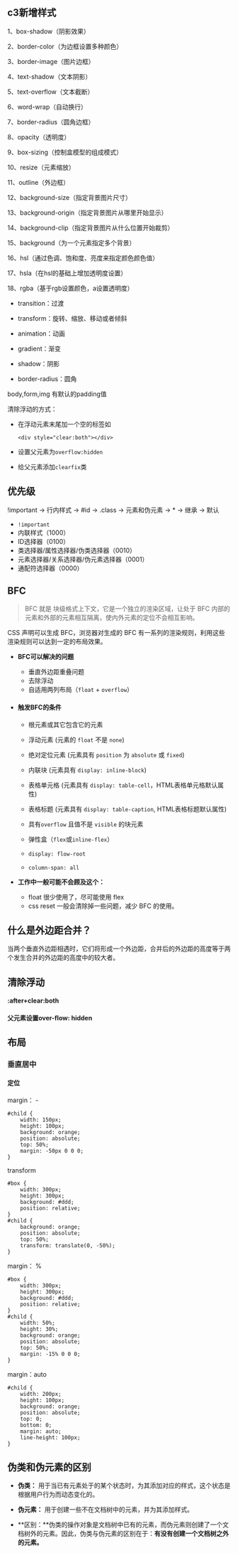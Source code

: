 ## c3新增样式

1、box-shadow（阴影效果）

2、border-color（为边框设置多种颜色）

3、border-image（图片边框）

4、text-shadow（文本阴影）

5、text-overflow（文本截断）

6、word-wrap（自动换行）

7、border-radius（圆角边框）

8、opacity（透明度）

9、box-sizing（控制盒模型的组成模式）

10、resize（元素缩放）

11、outline（外边框）

12、background-size（指定背景图片尺寸）

13、background-origin（指定背景图片从哪里开始显示）

14、background-clip（指定背景图片从什么位置开始裁剪）

15、background（为一个元素指定多个背景）

16、hsl（通过色调、饱和度、亮度来指定颜色颜色值）

17、hsla（在hsl的基础上增加透明度设置）

18、rgba（基于rgb设置颜色，a设置透明度）



- transition：过渡

- transform：旋转、缩放、移动或者倾斜

- animation：动画

- gradient：渐变

- shadow：阴影

- border-radius：圆角

  

body,form,img 有默认的padding值



清除浮动的方式：

- 在浮动元素末尾加一个空的标签如

  ```
  <div style="clear:both"></div>
  ```

- 设置父元素为`overflow:hidden`

- 给父元素添加`clearfix`类



## 优先级

!important -> 行内样式 -> #id -> .class -> 元素和伪元素 -> * -> 继承 -> 默认 

- `!important`
- 内联样式（1000）
- ID选择器（0100）
- 类选择器/属性选择器/伪类选择器（0010）
- 元素选择器/关系选择器/伪元素选择器（0001）
- 通配符选择器（0000）



## BFC

> BFC 就是 块级格式上下文，它是一个独立的渲染区域，让处于 BFC 内部的元素和外部的元素相互隔离，使内外元素的定位不会相互影响。
>

CSS 声明可以生成 BFC，浏览器对生成的 BFC 有一系列的渲染规则，利用这些渲染规则可以达到一定的布局效果。



- **BFC可以解决的问题**
  - 垂直外边距重叠问题
  - 去除浮动
  - 自适用两列布局（`float` + `overflow`）



- #### 触发BFC的条件

  - 根元素或其它包含它的元素

  - 浮动元素 (元素的 `float` 不是 `none`)

  - 绝对定位元素 (元素具有 `position` 为 `absolute` 或 `fixed`)

  - 内联块 (元素具有 `display: inline-block`)

  - 表格单元格 (元素具有 `display: table-cell`，HTML表格单元格默认属性)

  - 表格标题 (元素具有 `display: table-caption`, HTML表格标题默认属性)

  - 具有`overflow` 且值不是 `visible` 的块元素

  - 弹性盒（`flex`或`inline-flex`）

  - `display: flow-root`

  - `column-span: all`

    

- **工作中一般可能不会顾及这个：**

  - float 很少使用了，尽可能使用 flex
  - css reset 一般会清除掉一些问题，减少 BFC 的使用。



## 什么是外边距合并？

当两个垂直外边距相遇时，它们将形成一个外边距，合并后的外边距的高度等于两个发生合并的外边距的高度中的较大者。



## 清除浮动

#### :after+clear:both



#### 父元素设置over-flow: hidden





## 布局

### 垂直居中

#### 定位

margin： -

```
#child {
    width: 150px;
    height: 100px;
    background: orange;
    position: absolute;
    top: 50%;
    margin: -50px 0 0 0; 
}
```



transform

```
#box {
    width: 300px;
    height: 300px;
    background: #ddd;
    position: relative;
}
#child {
    background: orange;
    position: absolute;
    top: 50%;
    transform: translate(0, -50%);
}
```



margin： %

```
#box {
    width: 300px;
    height: 300px;
    background: #ddd;
    position: relative;
}
#child {
    width: 50%;
    height: 30%;
    background: orange;
    position: absolute;
    top: 50%;
    margin: -15% 0 0 0;
}
```



margin：auto

```
#child {
    width: 200px;
    height: 100px;
    background: orange;
    position: absolute;
    top: 0;
    bottom: 0;
    margin: auto;
    line-height: 100px;
}
```



## 伪类和伪元素的区别

- **伪类：** 用于当已有元素处于的某个状态时，为其添加对应的样式，这个状态是根据用户行为而动态变化的。

- **伪元素：** 用于创建一些不在文档树中的元素，并为其添加样式。

- **区别：**伪类的操作对象是文档树中已有的元素，而伪元素则创建了一个文档树外的元素。因此，伪类与伪元素的区别在于：**有没有创建一个文档树之外的元素。**

